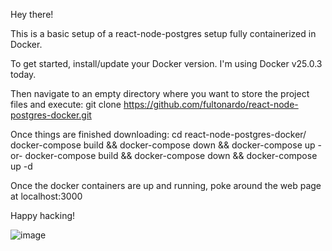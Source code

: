 Hey there!

This is a basic setup of a react-node-postgres setup fully containerized in Docker. 

To get started, install/update your Docker version.  I'm using Docker v25.0.3 today.  

Then navigate to an empty directory where you want to store the project files and execute:
git clone https://github.com/fultonardo/react-node-postgres-docker.git

Once things are finished downloading:
cd react-node-postgres-docker/
docker-compose build && docker-compose down && docker-compose up
-or-
docker-compose build && docker-compose down && docker-compose up -d

Once the docker containers are up and running, poke around the web page at localhost:3000

Happy hacking!

![image](https://github.com/fultonardo/react-node-postgres-docker/assets/30834416/b8c61858-aad7-470f-ba24-4975c42e061c)

